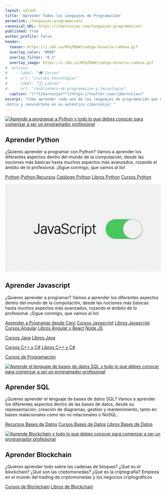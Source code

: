 ```yaml
---
layout: splash
title: 'Aprender Todos los Lenguajes de Programación'
permalink: /lenguajes-programacion/
canonical_URL: https://ciberninjas.com/lenguajes-programacion/
published: true
author_profile: false
header:
  teaser: https://i.ibb.co/KFqfDbW/codigo-binario-cadena.gif
  overlay_color: "#000"
  overlay_filter: "0.1"
  overlay_image: https://i.ibb.co/KFqfDbW/codigo-binario-cadena.gif
#  actions:
#    - label: "🎓 Cursos"
#      url: "/cursos-tecnologia/"
#    - label: "👨‍💻 Libros"
#      url: "/biblioteca-de-programacion-y-tecnologia/"
  caption: "[**Ciberninjas**](https://twitter.com/ciberninjas)"
excerpt: "Cómo aprender cada uno de los lenguajes de programación que existen
¡Entra y conviértete en un auténtico ciberninja! "
---
```

<!-- CAJA 1 PROGRAMACION-->
<div class="feature__wrapper">
<div class="feature__item--left">
    <div class="archive__item">
        <div class="archive__item-teaser">
            <a href="/python/" title="Cómo aprender a programar en Python desde cero para principiantes y recursos para programadores y desarrolladores web"><img src="https://i.ibb.co/qgbHh9G/python-logo-clipart-animation-227566-8287132.gif" alt="Aprende a programar a Python y todo lo que debes conocer para comenzar a ser un programador profesional"></a>
        </div>
        <div class="archive__item-body">
            <h2 class="archive__item-title">Aprender Python</h2>
            <div class="archive__item-excerpt">
                <p>¿Quieres aprender a programar con Python? Vamos a aprender los diferentes aspectos dentro del mundo de la computación, desde las nociones más básicas hasta muchos aspectos más avanzados, rozando el ámbito de lo profesional. ¡Sigue conmigo, que vamos al lio!</p>
            </div>
            <p><a href="/python/" title="Cómo aprender Python desde cero para principiantes y recursos para programadores y desarrolladores web" class="btn btn--inverse btn--large">Python</a> <a href="/python-recursos/" title="Encuentra recursos de Python" class="btn btn--inverse btn--large">Python Recursos</a> <a href="/python-recursos/" title="Compra Los Más Brillantes libros en PDF y Ebook de Python" class="btn btn--inverse btn--large">Catálogo Python</a> <a href="https://ouo.io/HzZZJA" title="Los Mejores Libros en PDF de Python" class="btn btn--inverse btn--large">Libros Python</a> <a href="https://ouo.io/CNr4s3" title="Encuentra recursos de Python" class="btn btn--inverse btn--large">Cursos Python</a></p>
        </div>
    </div>
</div>
</div>
<!-- CAJA 2 - JAVASCRIPT -->
<div class="feature__wrapper">
<div class="feature__item--left">
    <div class="archive__item">
        <div class="archive__item-teaser">
            <a href="/javascript/" title="Aprende a programar Javascript y todo lo que debes conocer para comenzar a ser un programador profesional"><img src="/assets/images/gifs-colecciones/javascript.gif" alt="Aprende a programar Javascript y todo lo que debes conocer para comenzar a ser un programador profesional"></a>
        </div>
        <div class="archive__item-body">
            <h2 class="archive__item-title">Aprender Javascript</h2>
            <div class="archive__item-excerpt">
                <p>¿Quieres aprender a programar? Vamos a aprender los diferentes aspectos dentro del mundo de la computación, desde las nociones más básicas hasta muchos aspectos más avanzados, rozando el ámbito de lo profesional. ¡Sigue conmigo, que vamos al lio!</p>
            </div>
            <p><a href="/programar/" title="Las noticias en directo sobre desarrolladores web y programación y diseño gráfico y videojuegos" class="btn btn--inverse btn--large">Aprender a Programar desde Cero</a> <a href="https://ouo.io/dWJ0C8" title="Cursos para aprender Javascript desde cero para principiantes y otras páginas sobre Javascript" class="btn btn--inverse btn--large">Cursos Javascript</a> <a href="https://ouo.io/dYJQyq" title="Libros en PDF para aprender Javascript desde cero para principiantes y otros recursos de Javascript" class="btn btn--inverse btn--large">Libros Javascript</a> <a href="https://ouo.io/fuXc7z" title="Cursos para aprender Angular, React y Vue desde cero para principiantes y otras páginas sobre Javascript" class="btn btn--inverse btn--large">Cursos Angular</a> <a href="https://ouo.io/V7emjN" title="Libros en PDF para aprender Angular, React y Vue desde cero para principiantes y otros recursos de Javascript" class="btn btn--inverse btn--large">Libros Angular y React</a> <a href="/nodejs/" title="Aprender a utilizar NodeJS y los mejores tutoriales para su uso" class="btn btn--inverse btn--large">Node JS</a></p>
        </div>
    </div>
</div>
</div>
<!-- PANEL DE LENGUAJES DE PROGRAMACION SIN CASILLERO AUN -->
<p><a href="https://ouo.io/YIo7Mfg" title="Cursos para aprender Java desde cero para principiantes y otras páginas sobre Java" class="btn btn--inverse btn--large">Cursos Java</a> <a href="https://ouo.io/lK8mGR" title="Libros en PDF para aprender Java desde cero para principiantes y otros recursos de Java" class="btn btn--inverse btn--large">Libros Java</a></p>
<p><a href="https://ouo.io/0zOIkn" title="Cursos para aprender C++ desde cero para principiantes y otras páginas sobre Java" class="btn btn--inverse btn--large">Cursos C++ y C#</a> <a href="https://ouo.io/HssG7FZ" title="Libros en PDF para aprender C++ desde cero para principiantes y otros recursos de Java" class="btn btn--inverse btn--large">Libros C++ y C#</a></p>
<p><a href="https://ouo.io/5gtlMr" title="Cursos de Udemy Gratis por Navidad" class="btn btn--inverse btn--large">Cursos de Programación</a></p>
<!-- CAJA 3 - SQL -->
<div class="feature__wrapper">
<div class="feature__item--left">
    <div class="archive__item">
        <div class="archive__item-teaser">
            <a href="/bases-datos-recursos/" title="Aprende el lenguaje de bases de datos SQL y todo lo que debes conocer para comenzar a ser un programador profesional"><img src="https://ibb.co/zQjkm3R" alt="Aprende el lenguaje de bases de datos SQL y todo lo que debes conocer para comenzar a ser un programador profesional"></a>
        </div>
        <div class="archive__item-body">
            <h2 class="archive__item-title">Aprender SQL</h2>
            <div class="archive__item-excerpt">
                <p>¿Quieres aprender el lenguaje de bases de datos SQL? Vamos a aprender los diferentes aspectos dentro de las bases de datos, desde su representación, creación de diagramas, gestión y mantenimiento; tanto en bases realacionales como las no relacionales o NoSQL.</p>
            </div>
            <p><a href="/bases-datos-recursos/" title="Los mejores artículos y enlaces sobre bases de datos de 2020" class="btn btn--inverse btn--large">Recursos Bases de Datos</a> <a href="https://ouo.io/3i2Ewv" title="Cursos para aprender Bases de Datos SQL desde cero para principiantes y otras páginas sobre bases de datos" class="btn btn--inverse btn--large">Cursos Bases de Datos</a> <a href="https://ouo.io/knn0L7" title="Libros en PDF para aprender bases de datos SQL desde cero para principiantes y otros recursos de bases de datos" class="btn btn--inverse btn--large">Libros Bases de Datos</a></p>
        </div>
    </div>
</div>
</div>
<!-- CAJA 3 - Blockchain -->
<div class="feature__wrapper">
<div class="feature__item--left">
    <div class="archive__item">
        <div class="archive__item-teaser">
            <a href="/bases-datos-recursos/" title="Aprende Blockchain y todo lo que debes conocer para comenzar a ser un programador profesional"><img src="/assets/images/gifs-colecciones/mapa_tecnologico.gif" alt="Aprende Blockchain y todo lo que debes conocer para comenzar a ser un programador profesional"></a>
        </div>
        <div class="archive__item-body">
            <h2 class="archive__item-title">Aprender Blockchain</h2>
            <div class="archive__item-excerpt">
                <p>¿Quieres aprender todo sobre las cadenas de bloques? ¿Qué es el blockchain? ¿Qué son las criptomonedas? ¿Qué es la criptografía? Empieza en el mundo del trading de criptomonedas y los negocios criptográficos</p>
            </div>
            <p><a href="https://ouo.io/Z20BtL" title="Cursos para aprender blockchain y todo sobre las criptomonedas desde cero para principiantes y otros recursos de bases de datos" class="btn btn--inverse btn--large">Cursos de Blockchain</a> <a href="https://ouo.io/kUPZSo" title="Libros en PDF para aprender blockchain y todo sobre las criptomonedas desde cero para principiantes y otros recursos de bases de datos" class="btn btn--inverse btn--large">Libros de Blockchain</a></p>
        </div>
    </div>
</div>
</div>